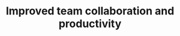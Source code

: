 ---
title:  Improved team collaboration and productivity
layout: default
parent: Benefits of Effective Technical Communication in Agile Development
nav_order: 1
---
